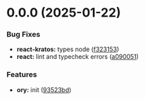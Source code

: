 

# 0.0.0 (2025-01-22)


### Bug Fixes


* **react-kratos:** types node ([f323153](https://github.com/atls/reactjs/commit/f323153496e9020ef7a5f9df7be5e0d56b2dc9d2))
* **react:** lint and typecheck errors ([a090051](https://github.com/atls/reactjs/commit/a090051d1007e171df8066e85f15fcf8fd44c4ed))

### Features


* **ory:** init ([93523bd](https://github.com/atls/reactjs/commit/93523bd64d4ac33aa2826ff62545881ea3a7bab6))


